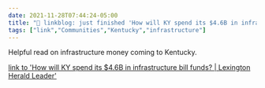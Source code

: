 ```yaml
---
date: 2021-11-28T07:44:24-05:00
title: "🔗 linkblog: just finished 'How will KY spend its $4.6B in infrastructure bill funds? | Lexington Herald Leader'"
tags: ["link","Communities","Kentucky","infrastructure"]
---
```

Helpful read on infrastructure money coming to Kentucky.
 
[link to 'How will KY spend its $4.6B in infrastructure bill funds? | Lexington Herald Leader'](https://www.kentucky.com/news/politics-government/article256083017.html)
